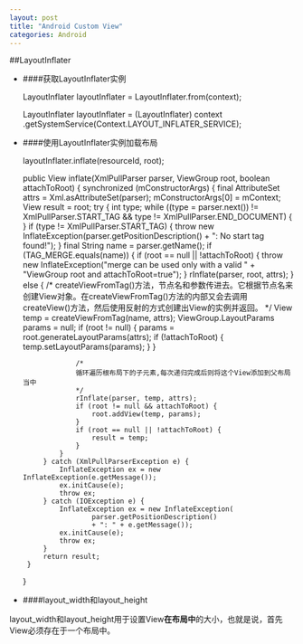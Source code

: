 ```yaml
---
layout: post
title: "Android Custom View"
categories: Android
---
```


##LayoutInflater
 - ####获取LayoutInflater实例

    LayoutInflater layoutInflater = LayoutInflater.from(context);
    
    LayoutInflater layoutInflater = (LayoutInflater) context
        .getSystemService(Context.LAYOUT_INFLATER_SERVICE);

 - ####使用LayoutInflater实例加载布局

    layoutInflater.inflate(resourceId, root);

    public View inflate(XmlPullParser parser, ViewGroup root, boolean attachToRoot) {
        synchronized (mConstructorArgs) {
            final AttributeSet attrs = Xml.asAttributeSet(parser);
            mConstructorArgs[0] = mContext;
            View result = root;
            try {
                int type;
                while ((type = parser.next()) != XmlPullParser.START_TAG &&
                        type != XmlPullParser.END_DOCUMENT) {
                }
                if (type != XmlPullParser.START_TAG) {
                    throw new InflateException(parser.getPositionDescription()
                            + ": No start tag found!");
                }
                final String name = parser.getName();
                if (TAG_MERGE.equals(name)) {
                    if (root == null || !attachToRoot) {
                        throw new InflateException("merge can be used only with a valid "
                                + "ViewGroup root and attachToRoot=true");
                    }
                    rInflate(parser, root, attrs);
                } else {
                    /*
                    createViewFromTag()方法，节点名和参数传进去。它根据节点名来创建View对象。在createViewFromTag()方法的内部又会去调用createView()方法，然后使用反射的方式创建出View的实例并返回。
                    */
                    View temp = createViewFromTag(name, attrs);
                    ViewGroup.LayoutParams params = null;
                    if (root != null) {
                        params = root.generateLayoutParams(attrs);
                        if (!attachToRoot) {
                            temp.setLayoutParams(params);
                        }
                    }

                    /*
                    循环遍历根布局下的子元素,每次递归完成后则将这个View添加到父布局当中
                    */
                    rInflate(parser, temp, attrs);
                    if (root != null && attachToRoot) {
                        root.addView(temp, params);
                    }
                    if (root == null || !attachToRoot) {
                        result = temp;
                    }
                }
            } catch (XmlPullParserException e) {
                InflateException ex = new InflateException(e.getMessage());
                ex.initCause(e);
                throw ex;
            } catch (IOException e) {
                InflateException ex = new InflateException(
                        parser.getPositionDescription()
                        + ": " + e.getMessage());
                ex.initCause(e);
                throw ex;
            }
            return result;
        }
    }

 - ####layout_width和layout_height

 layout_width和layout_height用于设置View**在布局中**的大小，也就是说，首先View必须存在于一个布局中。